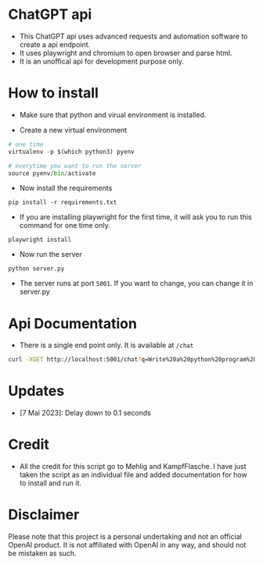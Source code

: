# ChatGPT api

* This ChatGPT api uses advanced requests and automation software to create a api endpoint.
* It uses playwright and chromium to open browser and parse html.
* It is an unoffical api for development purpose only.


# How to install

* Make sure that python and virual environment is installed.

* Create a new virtual environment

```python
# one time
virtualenv -p $(which python3) pyenv

# everytime you want to run the server
source pyenv/bin/activate
```

* Now install the requirements

```
pip install -r requirements.txt
```

* If you are installing playwright for the first time, it will ask you to run this command for one time only.

```
playwright install
```

* Now run the server

```
python server.py
```

* The server runs at port `5001`. If you want to change, you can change it in server.py


# Api Documentation

* There is a single end point only. It is available at `/chat`

```sh
curl -XGET http://localhost:5001/chat?q=Write%20a%20python%20program%20to%20reverse%20a%20list
```

# Updates

* [7 Mai 2023]: Delay down to 0.1 seconds

# Credit

* All the credit for this script go to Mehlig and KampfFlasche. I have just taken the script as an individual file and added documentation for how to install and run it.

# Disclaimer

Please note that this project is a personal undertaking and not an official OpenAI product. It is not affiliated with OpenAI in any way, and should not be mistaken as such.
